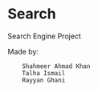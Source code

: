 # Search
Search Engine Project

Made by:

        Shahmeer Ahmad Khan
        Talha Ismail 
        Rayyan Ghani
